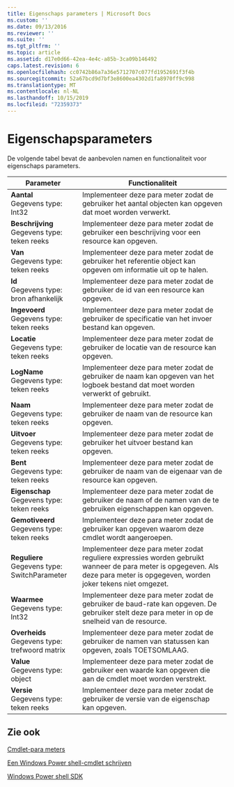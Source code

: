 ```yaml
---
title: Eigenschaps parameters | Microsoft Docs
ms.custom: ''
ms.date: 09/13/2016
ms.reviewer: ''
ms.suite: ''
ms.tgt_pltfrm: ''
ms.topic: article
ms.assetid: d17e0d66-42ea-4e4c-a85b-3ca09b146492
caps.latest.revision: 6
ms.openlocfilehash: cc0742b86a7a36e5712707c077fd1952691f3f4b
ms.sourcegitcommit: 52a67bcd9d7bf3e8600ea4302d1fa8970ff9c998
ms.translationtype: MT
ms.contentlocale: nl-NL
ms.lasthandoff: 10/15/2019
ms.locfileid: "72359373"
---
```

# <a name="property-parameters"></a>Eigenschapsparameters

De volgende tabel bevat de aanbevolen namen en functionaliteit voor eigenschaps parameters.

|Parameter|Functionaliteit|
|---|---|
|**Aantal**<br>Gegevens type: Int32|Implementeer deze para meter zodat de gebruiker het aantal objecten kan opgeven dat moet worden verwerkt.|
|**Beschrijving**<br>Gegevens type: teken reeks|Implementeer deze para meter zodat de gebruiker een beschrijving voor een resource kan opgeven.|
|**Van**<br>Gegevens type: teken reeks|Implementeer deze para meter zodat de gebruiker het referentie object kan opgeven om informatie uit op te halen.|
|**Id**<br>Gegevens type: bron afhankelijk|Implementeer deze para meter zodat de gebruiker de id van een resource kan opgeven.|
|**Ingevoerd**<br>Gegevens type: teken reeks|Implementeer deze para meter zodat de gebruiker de specificatie van het invoer bestand kan opgeven.|
|**Locatie**<br>Gegevens type: teken reeks|Implementeer deze para meter zodat de gebruiker de locatie van de resource kan opgeven.|
|**LogName**<br>Gegevens type: teken reeks|Implementeer deze para meter zodat de gebruiker de naam kan opgeven van het logboek bestand dat moet worden verwerkt of gebruikt.|
|**Naam**<br>Gegevens type: teken reeks|Implementeer deze para meter zodat de gebruiker de naam van de resource kan opgeven.|
|**Uitvoer**<br>Gegevens type: teken reeks|Implementeer deze para meter zodat de gebruiker het uitvoer bestand kan opgeven.|
|**Bent**<br>Gegevens type: teken reeks|Implementeer deze para meter zodat de gebruiker de naam van de eigenaar van de resource kan opgeven.|
|**Eigenschap**<br>Gegevens type: teken reeks|Implementeer deze para meter zodat de gebruiker de naam of de namen van de te gebruiken eigenschappen kan opgeven.|
|**Gemotiveerd**<br>Gegevens type: teken reeks|Implementeer deze para meter zodat de gebruiker kan opgeven waarom deze cmdlet wordt aangeroepen.|
|**Reguliere**<br>Gegevens type: SwitchParameter|Implementeer deze para meter zodat reguliere expressies worden gebruikt wanneer de para meter is opgegeven. Als deze para meter is opgegeven, worden joker tekens niet omgezet.|
|**Waarmee**<br>Gegevens type: Int32|Implementeer deze para meter zodat de gebruiker de baud-rate kan opgeven. De gebruiker stelt deze para meter in op de snelheid van de resource.|
|**Overheids**<br>Gegevens type: trefwoord matrix|Implementeer deze para meter zodat de gebruiker de namen van statussen kan opgeven, zoals TOETSOMLAAG.|
|**Value**<br>Gegevens type: object|Implementeer deze para meter zodat de gebruiker een waarde kan opgeven die aan de cmdlet moet worden verstrekt.|
|**Versie**<br>Gegevens type: teken reeks|Implementeer deze para meter zodat de gebruiker de versie van de eigenschap kan opgeven.|

## <a name="see-also"></a>Zie ook

[Cmdlet-para meters](./cmdlet-parameters.md)

[Een Windows Power shell-cmdlet schrijven](./writing-a-windows-powershell-cmdlet.md)

[Windows Power shell SDK](../windows-powershell-reference.md)
